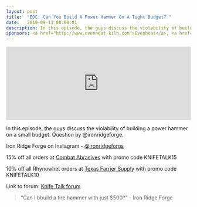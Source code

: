 ```yaml
---
layout: post
title:  "EDC: Can You Build A Power Hammer On A Tight Budget? "
date:   2019-09-13 00:00:01
description: In this episode, the guys discuss the violability of building a power hammer on a small budget. Question by @ironridgeforge. 
sponsors: <a href="http://www.evenheat-kiln.com">Evenheat</a>, <a href="http://www.combatabrasives.com">Combat Abrasives</a>, <a href="https://www.indasa-abrasives.com">IndasaUSA</a>, and <a href="http://www.texasfarriersupply.com">Texas Farrier Supply</a>.
---
```

                
<iframe height="200px" width="100%" frameborder="no" scrolling="no" seamless src="https://player.simplecast.com/7cfb0e59-cf3e-4aa3-aed9-3a1e55b32af2?dark=false"></iframe>

In this episode, the guys discuss the violability of building a power hammer on a small budget. Question by @ironridgeforge.         

            
  


Iron Ridge Forge on Instagram - <a href="https://www.instagram.com/ironridgeforge">@ironridgeforgs</a>





  
15% off all orders at  <a href="http://www.combatabrasives.com">Combat Abrasives</a> with promo code KNIFETALK15

10% off all Rhynowhet orders at  <a href="http://www.texasfarriersupply.com">Texas Farrier Supply</a> with promo code KNIFETALK10
 

   
  

Link to forum: <a href="http://forum.knifetalk.net">Knife Talk forum</a>




 


<blockquote class="largeQuote">“Can I bbuild a tire hammer with just $500?" - Iron Ridge Forge</blockquote>



